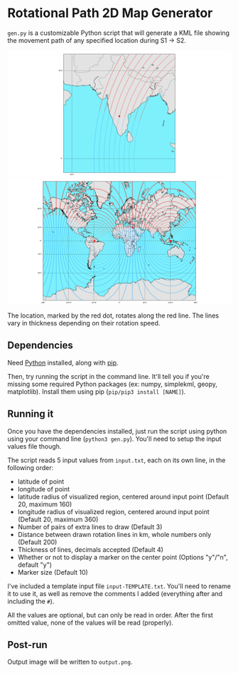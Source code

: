 # Rotational Path 2D Map Generator

`gen.py` is a customizable Python script that will generate a KML file showing the movement path of any specified location during S1 -> S2.

![x](img/india.png "india viz")
![x](img/globe.png "world viz")

The location, marked by the red dot, rotates along the red line. The lines vary in thickness depending on their rotation speed.

## Dependencies

Need [Python](https://www.python.org/downloads/) installed, along with [pip](https://pip.pypa.io/en/stable/installation/).

Then, try running the script in the command line. It'll tell you if you're missing some required Python packages (ex: numpy, simplekml, geopy, matplotlib). Install them using pip (`pip/pip3 install [NAME]`).

## Running it

Once you have the dependencies installed, just run the script using python using your command line (`python3 gen.py`). You'll need to setup the input values file though.

The script reads 5 input values from `input.txt`, each on its own line, in the following order:
- latitude of point
- longitude of point
- latitude radius of visualized region, centered around input point (Default 20, maximum 160)
- longitude radius of visualized region, centered around input point (Default 20, maximum 360)
- Number of pairs of extra lines to draw (Default 3)
- Distance between drawn rotation lines in km, whole numbers only (Default 200)
- Thickness of lines, decimals accepted (Default 4)
- Whether or not to display a marker on the center point (Options "y"/"n", default "y")
- Marker size (Default 10)

I've included a template input file `input-TEMPLATE.txt`. You'll need to rename it to use it, as well as remove the comments I added (everything after and including the `#`).

All the values are optional, but can only be read in order. After the first omitted value, none of the values will be read (properly).

## Post-run

Output image will be written to `output.png`.
